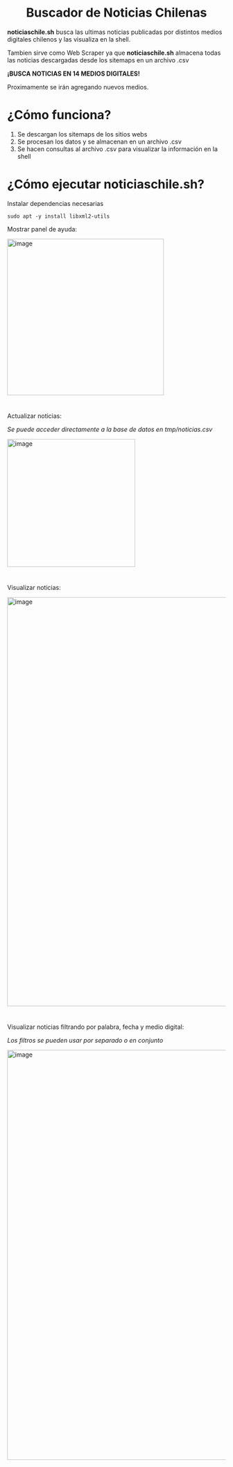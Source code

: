 <h1 align="center">Buscador de Noticias Chilenas</h1>

<b>noticiaschile.sh</b> busca las ultimas noticias publicadas por distintos medios digitales chilenos y las visualiza en la shell.

Tambien sirve como Web Scraper ya que <b>noticiaschile.sh</b> almacena todas las noticias descargadas desde los sitemaps en un archivo .csv

**¡BUSCA NOTICIAS EN 14 MEDIOS DIGITALES!**

Proximamente se irán agregando nuevos medios.

¿Cómo funciona?
======
1. Se descargan los sitemaps de los sitios webs
2. Se procesan los datos y se almacenan en un archivo .csv
3. Se hacen consultas al archivo .csv para visualizar la información en la shell

¿Cómo ejecutar noticiaschile.sh?
======

Instalar dependencias necesarias

```console
sudo apt -y install libxml2-utils
```


Mostrar panel de ayuda:

<img width="361" alt="image" src="https://github.com/cristobalvch/buscador-de-noticias-chilenas/assets/59963983/6c94729b-1692-4d9c-9915-8cd27abccbec">

<h1></h1>

Actualizar noticias: 

<i>Se puede acceder directamente a la base de datos en tmp/noticias.csv</i>

<img width="295" alt="image" src="https://github.com/cristobalvch/buscador-de-noticias-chilenas/assets/59963983/b78cdd92-fb79-4f72-9f50-54ecee7c25ba">

<h1></h1>

Visualizar noticias: 

<img width="944" alt="image" src="https://github.com/cristobalvch/buscador-de-noticias-chilenas/assets/59963983/aca16dfe-ed84-463b-b1b5-e13d4ea3cf3b">

<h1></h1>

Visualizar noticias filtrando por palabra, fecha y medio digital: 

<i>Los filtros se pueden usar por separado o en conjunto</i>

<img width="946" alt="image" src="https://github.com/cristobalvch/buscador-de-noticias-chilenas/assets/59963983/aff102e2-a80b-44ce-a13c-71fc5cd973b1">




